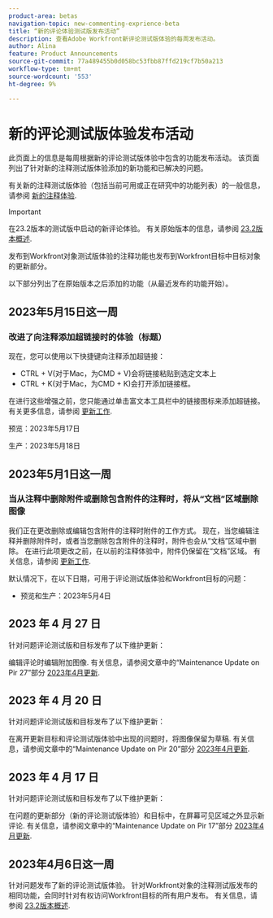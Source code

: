 ```yaml
---
product-area: betas
navigation-topic: new-commenting-exprience-beta
title: “新的评论体验测试版发布活动”
description: 查看Adobe Workfront新评论测试版体验的每周发布活动。
author: Alina
feature: Product Announcements
source-git-commit: 77a489455b0d058bc53fbb87ffd219cf7b50a213
workflow-type: tm+mt
source-wordcount: '553'
ht-degree: 9%

---
```



# 新的评论测试版体验发布活动

此页面上的信息是每周根据新的评论测试版体验中包含的功能发布活动。 该页面列出了针对新的注释测试版体验添加的新功能和已解决的问题。

有关新的注释测试版体验（包括当前可用或正在研究中的功能列表）的一般信息，请参阅 [新的注释体验](../new-commenting-experience-beta/unified-commenting-experience.md).

>[!IMPORTANT]
>
>在23.2版本的测试版中启动的新评论体验。 有关原始版本的信息，请参阅 [23.2版本概述](../../product-releases/23.2-release-activity/23-2-release-overview.md).
>
>发布到Workfront对象测试版体验的注释功能也发布到Workfront目标中目标对象的更新部分。

以下部分列出了在原始版本之后添加的功能（从最近发布的功能开始）。

## 2023年5月15日这一周

### 改进了向注释添加超链接时的体验（标题）

现在，您可以使用以下快捷键向注释添加超链接：

* CTRL + V(对于Mac，为CMD + V)会将链接粘贴到选定文本上
* CTRL + K(对于Mac，为CMD + K)会打开添加链接框。

在进行这些增强之前，您只能通过单击富文本工具栏中的链接图标来添加超链接。 有关更多信息，请参阅 [更新工作](../../../workfront-basics/updating-work-items-and-viewing-updates/update-work.md).

预览：2023年5月17日

生产：2023年5月18日

## 2023年5月1日这一周

### 当从注释中删除附件或删除包含附件的注释时，将从“文档”区域删除图像

我们正在更改删除或编辑包含附件的注释时附件的工作方式。 现在，当您编辑注释并删除附件时，或者当您删除包含附件的注释时，附件也会从“文档”区域中删除。 在进行此项更改之前，在以前的注释体验中，附件仍保留在“文档”区域。 有关信息，请参阅 [更新工作](../../../workfront-basics/updating-work-items-and-viewing-updates/update-work.md).

默认情况下，在以下日期，可用于评论测试版体验和Workfront目标的问题：

* 预览和生产：2023年5月4日


## 2023 年 4 月 27 日

针对问题评论测试版和目标发布了以下维护更新：

编辑评论时编辑附加图像. 有关信息，请参阅文章中的“Maintenance Update on Pir 27”部分 <a href="https://experienceleague.adobe.com/docs/workfront-known-issues/releases/current-updates.html?lang=en#updates-in-april-2023">2023年4月更新</a>.

## 2023 年 4 月 20 日

针对问题评论测试版和目标发布了以下维护更新：

在离开更新目标和评论测试版体验中出现的问题时，将图像保留为草稿. 有关信息，请参阅文章中的“Maintenance Update on Pir 20”部分 <a href="https://experienceleague.adobe.com/docs/workfront-known-issues/releases/current-updates.html?lang=en#updates-in-april-2023">2023年4月更新</a>.

## 2023 年 4 月 17 日

针对问题评论测试版和目标发布了以下维护更新：

在问题的更新部分（新的评论测试版体验）和目标中，在屏幕可见区域之外显示新评论. 有关信息，请参阅文章中的“Maintenance Update on Pir 17”部分  <a href="https://experienceleague.adobe.com/docs/workfront-known-issues/releases/current-updates.html?lang=en#updates-in-april-2023">2023年4月更新</a>.


## 2023年4月6日这一周

针对问题发布了新的评论测试版体验。
针对Workfront对象的注释测试版发布的相同功能，会同时针对有权访问Workfront目标的所有用户发布。 有关信息，请参阅 [23.2版本概述](../../product-releases/23.2-release-activity/23-2-release-overview.md).